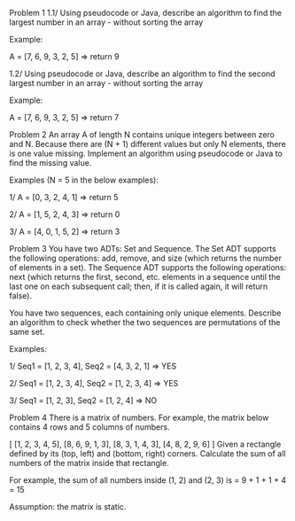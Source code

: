 Problem 1
1.1/ Using pseudocode or Java, describe an algorithm to find the largest number in an array - without sorting the array

Example:

A = [7, 6, 9, 3, 2, 5] => return 9

1.2/ Using pseudocode or Java, describe an algorithm to find the second largest number in an array - without sorting the array

Example:

A = [7, 6, 9, 3, 2, 5] => return 7

Problem 2
An array A of length N contains unique integers between zero and N. Because there are (N + 1) different values but only N elements, there is one value missing. Implement an algorithm using pseudocode or Java to find the missing value.

Examples (N = 5 in the below examples):

1/ A = [0, 3, 2, 4, 1] => return 5

2/ A = [1, 5, 2, 4, 3] => return 0

3/ A = [4, 0, 1, 5, 2] => return 3

Problem 3
You have two ADTs: Set and Sequence. The Set ADT supports the following operations: add, remove, and size (which returns the number of elements in a set). The Sequence ADT supports the following operations: next (which returns the first, second, etc. elements in a sequence until the last one on each subsequent call; then, if it is called again, it will return false).

You have two sequences, each containing only unique elements. Describe an algorithm to check whether the two sequences are permutations of the same set.

Examples:

1/ Seq1 = [1, 2, 3, 4], Seq2 = [4, 3, 2, 1] => YES

2/ Seq1 = [1, 2, 3, 4], Seq2 = [1, 2, 3, 4] => YES

3/ Seq1 = [1, 2, 3], Seq2 = [1, 2, 4] => NO

Problem 4
There is a matrix of numbers. For example, the matrix below contains 4 rows and 5 columns of numbers.

[
  [1, 2, 3, 4, 5],
  [8, 6, 9, 1, 3],
  [8, 3, 1, 4, 3],
  [4, 8, 2, 9, 6]
]
Given a rectangle defined by its (top, left) and (bottom, right) corners. Calculate the sum of all numbers of the matrix inside that rectangle.

For example, the sum of all numbers inside (1, 2) and (2, 3) is = 9 + 1 + 1 + 4 = 15

Assumption: the matrix is static.
